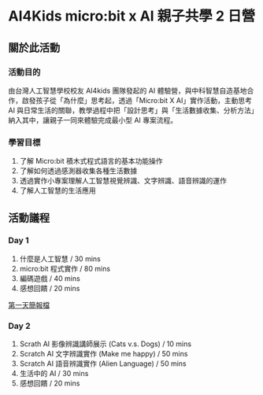 # AI4Kids micro:bit x AI 親子共學 2 日營

## 關於此活動

### 活動目的

由台灣人工智慧學校校友 AI4kids 團隊發起的 AI 體驗營，與中科智慧自造基地合作，啟發孩子從「為什麼」思考起，透過「Micro:bit X AI」實作活動，主動思考 AI 與日常生活的關聯，教學過程中把「設計思考」與「生活數據收集、分析方法」納入其中，讓親子一同來體驗完成最小型 AI 專案流程。

### 學習目標

1. 了解 Micro:bit 積木式程式語言的基本功能操作
2. 了解如何透過感測器收集各種生活數據
3. 透過實作小專案理解人工智慧視覺辨識、文字辨識、語音辨識的運作
4. 了解人工智慧的生活應用

## 活動議程

### Day 1

1. 什麼是人工智慧 / 30 mins
2. micro:bit 程式實作 / 80 mins
3. 編碼遊戲 / 40 mins
4. 感想回饋 / 20 mins

[第一天簡報檔](https://ai4kids-20190713.s3-ap-southeast-1.amazonaws.com/day1/microbit+x+AI+%E8%A6%AA%E5%AD%90%E5%85%B1%E5%AD%B8%E7%87%9F+-+D1-microbit%E5%AF%A6%E4%BD%9C%E5%9D%8A.pdf)

### Day 2

1. Scrath AI 影像辨識講師展示 (Cats v.s. Dogs) / 10 mins
1. Scratch AI 文字辨識實作 (Make me happy) / 50 mins
1. Scratch AI 語音辨識實作 (Alien Language) / 50 mins
1. 生活中的 AI / 30 mins
1. 感想回饋 / 20 mins
